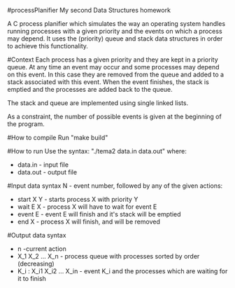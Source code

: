 #processPlanifier
My second Data Structures homework

A C process planifier which simulates the way an operating system handles running processes with a given priority and the events on which a process may depend. It uses the (priority) queue and stack data structures in order to achieve this functionality.

#Context
Each process has a given priority and they are kept in a priority queue. At any time an event may occur and some processes may depend on this event. In this case they are removed from the queue and added to a stack associated with this event. When the event finishes, the stack is emptied and the processes are added back to the queue.

The stack and queue are implemented using single linked lists.

As a constraint, the number of possible events is given at the beginning of the program.

#How to compile
Run "make build"

#How to run
Use the syntax: "./tema2 data.in data.out" where:
* data.in - input file
* data.out - output file

#Input data syntax
N - event number, followed by any of the given actions:
* start X Y - starts process X with priority Y
* wait E X - process X will have to wait for event E
* event E - event E will finish and it's stack will be emptied
* end X - process X will finish, and will be removed

#Output data syntax
* n -current action
* X_1 X_2 ... X_n - process queue with processes sorted by order (decreasing)
* K_i : X_i1 X_i2 ... X_in - event K_i and the processes which are waiting for it to finish
